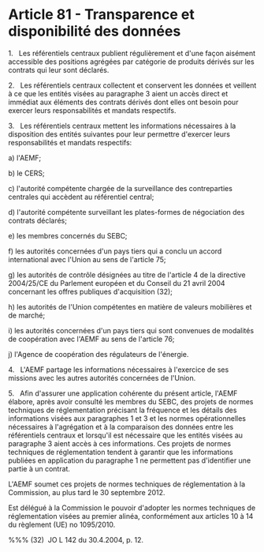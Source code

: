 # Article 81 - Transparence et disponibilité des données


1.   Les référentiels centraux publient régulièrement et d'une façon aisément accessible des positions agrégées par catégorie de produits dérivés sur les contrats qui leur sont déclarés.

2.   Les référentiels centraux collectent et conservent les données et veillent à ce que les entités visées au paragraphe 3 aient un accès direct et immédiat aux éléments des contrats dérivés dont elles ont besoin pour exercer leurs responsabilités et mandats respectifs.

3.   Les référentiels centraux mettent les informations nécessaires à la disposition des entités suivantes pour leur permettre d'exercer leurs responsabilités et mandats respectifs:

a) l'AEMF;

b) le CERS;

c) l'autorité compétente chargée de la surveillance des contreparties centrales qui accèdent au référentiel central;

d) l'autorité compétente surveillant les plates-formes de négociation des contrats déclarés;

e) les membres concernés du SEBC;

f) les autorités concernées d'un pays tiers qui a conclu un accord international avec l'Union au sens de l'article 75;

g) les autorités de contrôle désignées au titre de l'article 4 de la directive 2004/25/CE du Parlement européen et du Conseil du 21 avril 2004 concernant les offres publiques d'acquisition (32);

h) les autorités de l'Union compétentes en matière de valeurs mobilières et de marché;

i) les autorités concernées d'un pays tiers qui sont convenues de modalités de coopération avec l'AEMF au sens de l'article 76;

j) l'Agence de coopération des régulateurs de l'énergie.

4.   L'AEMF partage les informations nécessaires à l'exercice de ses missions avec les autres autorités concernées de l'Union.

5.   Afin d'assurer une application cohérente du présent article, l'AEMF élabore, après avoir consulté les membres du SEBC, des projets de normes techniques de réglementation précisant la fréquence et les détails des informations visées aux paragraphes 1 et 3 et les normes opérationnelles nécessaires à l'agrégation et à la comparaison des données entre les référentiels centraux et lorsqu'il est nécessaire que les entités visées au paragraphe 3 aient accès à ces informations. Ces projets de normes techniques de réglementation tendent à garantir que les informations publiées en application du paragraphe 1 ne permettent pas d'identifier une partie à un contrat.

L'AEMF soumet ces projets de normes techniques de réglementation à la Commission, au plus tard le 30 septembre 2012.

Est délégué à la Commission le pouvoir d'adopter les normes techniques de réglementation visées au premier alinéa, conformément aux articles 10 à 14 du règlement (UE) no 1095/2010.

%%% (32)  JO L 142 du 30.4.2004, p. 12.
